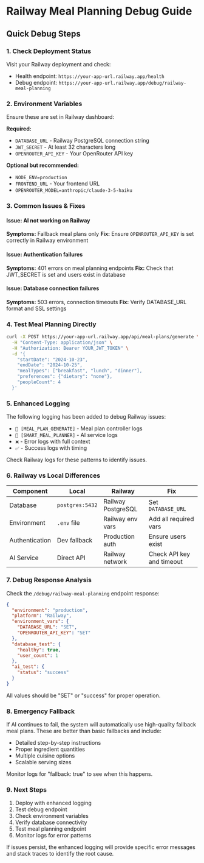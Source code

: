 # Railway Meal Planning Debug Guide

## Quick Debug Steps

### 1. Check Deployment Status
Visit your Railway deployment and check:
- Health endpoint: `https://your-app-url.railway.app/health`
- Debug endpoint: `https://your-app-url.railway.app/debug/railway-meal-planning`

### 2. Environment Variables
Ensure these are set in Railway dashboard:

**Required:**
- `DATABASE_URL` - Railway PostgreSQL connection string
- `JWT_SECRET` - At least 32 characters long
- `OPENROUTER_API_KEY` - Your OpenRouter API key

**Optional but recommended:**
- `NODE_ENV=production`
- `FRONTEND_URL` - Your frontend URL
- `OPENROUTER_MODEL=anthropic/claude-3-5-haiku`

### 3. Common Issues & Fixes

#### Issue: AI not working on Railway
**Symptoms:** Fallback meal plans only
**Fix:** Ensure `OPENROUTER_API_KEY` is set correctly in Railway environment

#### Issue: Authentication failures
**Symptoms:** 401 errors on meal planning endpoints
**Fix:** Check that JWT_SECRET is set and users exist in database

#### Issue: Database connection failures
**Symptoms:** 503 errors, connection timeouts
**Fix:** Verify DATABASE_URL format and SSL settings

### 4. Test Meal Planning Directly

```bash
curl -X POST https://your-app-url.railway.app/api/meal-plans/generate \
  -H "Content-Type: application/json" \
  -H "Authorization: Bearer YOUR_JWT_TOKEN" \
  -d '{
    "startDate": "2024-10-23",
    "endDate": "2024-10-25",
    "mealTypes": ["breakfast", "lunch", "dinner"],
    "preferences": {"dietary": "none"},
    "peopleCount": 4
  }'
```

### 5. Enhanced Logging

The following logging has been added to debug Railway issues:
- `🍳 [MEAL_PLAN_GENERATE]` - Meal plan controller logs
- `🤖 [SMART_MEAL_PLANNER]` - AI service logs  
- `❌` - Error logs with full context
- `✅` - Success logs with timing

Check Railway logs for these patterns to identify issues.

### 6. Railway vs Local Differences

| Component | Local | Railway | Fix |
|-----------|-------|---------|-----|
| Database | `postgres:5432` | Railway PostgreSQL | Set `DATABASE_URL` |
| Environment | `.env` file | Railway env vars | Add all required vars |
| Authentication | Dev fallback | Production auth | Ensure users exist |
| AI Service | Direct API | Railway network | Check API key and timeout |

### 7. Debug Response Analysis

Check the `/debug/railway-meal-planning` endpoint response:

```json
{
  "environment": "production",
  "platform": "Railway",
  "environment_vars": {
    "DATABASE_URL": "SET",
    "OPENROUTER_API_KEY": "SET"
  },
  "database_test": {
    "healthy": true,
    "user_count": 1
  },
  "ai_test": {
    "status": "success"
  }
}
```

All values should be "SET" or "success" for proper operation.

### 8. Emergency Fallback

If AI continues to fail, the system will automatically use high-quality fallback meal plans. These are better than basic fallbacks and include:
- Detailed step-by-step instructions
- Proper ingredient quantities
- Multiple cuisine options
- Scalable serving sizes

Monitor logs for "fallback: true" to see when this happens.

### 9. Next Steps

1. Deploy with enhanced logging
2. Test debug endpoint
3. Check environment variables
4. Verify database connectivity
5. Test meal planning endpoint
6. Monitor logs for error patterns

If issues persist, the enhanced logging will provide specific error messages and stack traces to identify the root cause.
